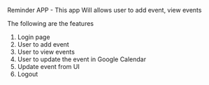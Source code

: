 Reminder APP - This app Will allows user to add event, view events

The following are the features
  1. Login page
  2. User to add event
  3. User to view events
  4. User to update the event in Google Calendar
  5. Update event from UI
  6. Logout

 
